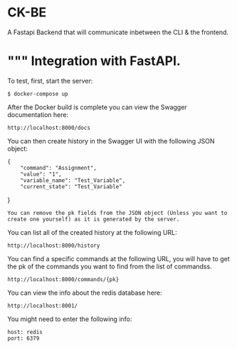# CK-BE

A Fastapi Backend that will communicate inbetween the CLI & the frontend. 


"""
Integration with FastAPI.
=========================

To test, first, start the server:

    $ docker-compose up

After the Docker build is complete you can view the Swagger documentation here:

    http://localhost:8000/docs


You can then create history in the Swagger UI with the following JSON object:

    {
        "command": "Assignment",
        "value": "1",
        "variable_name": "Test_Variable",
        "current_state": "Test_Variable"
  }

    You can remove the pk fields from the JSON object (Unless you want to create one yourself) as it is generated by the server.

You can list all of the created history at the following URL:

    http://localhost:8000/history

You can find a specific commands at the following URL, you will have to get the pk of the commands you want to find from the list of commandss.


    http://localhost:8000/commands/{pk}


You can view the info about the redis database here:

    http://localhost:8001/

You might need to enter the following info:

    host: redis 
    port: 6379


